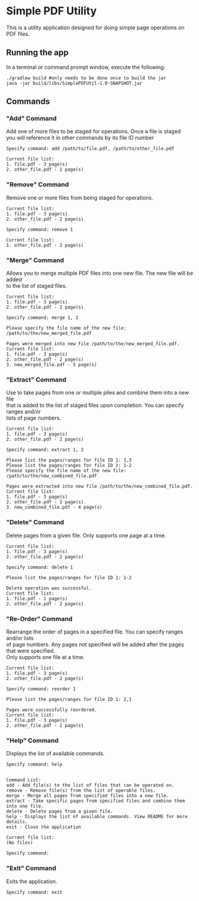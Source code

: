 # Simple PDF Utility

This is a utility application designed for doing simple page operations on PDF files.  

## Running the app
In a terminal or command prompt window, execute the following:
```shell
./gradlew build #only needs to be done once to build the jar
java -jar build/libs/SimplePDFUtil-1.0-SNAPSHOT.jar
```

## Commands

### "Add" Command
Add one of more files to be staged for operations.  Once a file is staged  
you will reference it in other commands by its file ID number
```
Specify command: add /path/to/file.pdf, /path/to/other_file.pdf

Current file list:
1. file.pdf - 3 page(s)
2. other_file.pdf - 2 page(s)
```  
### "Remove" Command
Remove one or more files from being staged for operations.
```
Current file list:
1. file.pdf - 3 page(s)
2. other_file.pdf - 2 page(s)

Specify command: remove 1

Current file list:
1. other_file.pdf - 2 page(s)
```  
### "Merge" Command
Allows you to merge multiple PDF files into one new file. The new file will be added  
to the list of staged files.
```
Current file list:
1. file.pdf - 3 page(s)
2. other_file.pdf - 2 page(s)

Specify command: merge 1, 2

Please specify the file name of the new file: /path/to/the/new_merged_file.pdf

Pages were merged into new file /path/to/the/new_merged_file.pdf.
Current file list:
1. file.pdf - 3 page(s)
2. other_file.pdf - 2 page(s)
3. new_merged_file.pdf - 5 page(s)
```  
### "Extract" Command
Use to take pages from one or multiple piles and combine them into a new file  
that is added to the list of staged files upon completion. You can specify ranges and/or  
lists of page numbers.
```
Current file list:
1. file.pdf - 3 page(s)
2. other_file.pdf - 2 page(s)

Specify command: extract 1, 2

Please list the pages/ranges for file ID 1: 1,3
Please list the pages/ranges for file ID 2: 1-2
Please specify the file name of the new file: /path/to/the/new_combined_file.pdf

Pages were extracted into new file /path/to/the/new_combined_file.pdf.
Current file list:
1. file.pdf - 3 page(s)
2. other_file.pdf - 2 page(s)
3. new_combined_file.pdf - 4 page(s)
```  
### "Delete" Command
Delete pages from a given file. Only supports one page at a time.
```
Current file list:
1. file.pdf - 3 page(s)
2. other_file.pdf - 2 page(s)

Specify command: delete 1

Please list the pages/ranges for file ID 1: 1-2

Delete operation was successful.
Current file list:
1. file.pdf - 1 page(s)
2. other_file.pdf - 2 page(s)
```  
### "Re-Order" Command
Rearrange the order of pages in a specified file. You can specify ranges and/or lists  
of page numbers. Any pages not specified will be added after the pages that were specified.  
Only supports one file at a time.
```
Current file list:
1. file.pdf - 3 page(s)
2. other_file.pdf - 2 page(s)

Specify command: reorder 1

Please list the pages/ranges for file ID 1: 2,1

Pages were successfully reordered.
Current file list:
1. file.pdf - 3 page(s)
2. other_file.pdf - 2 page(s)
```
### "Help" Command
Displays the list of available commands.
```
Specify command: help


Command List:
add - Add file(s) to the list of files that can be operated on.
remove - Remove file(s) from the list of operable files.
merge - Merge all pages from specified files into a new file.
extract - Take specific pages from specified files and combine them into one file.
delete - Delete pages from a given file.
help - Displays the list of available commands. View README for more details.
exit - Close the application

Current file list:
(No files)

Specify command:
```
### "Exit" Command
Exits the application.
```
Specify command: exit
```  
